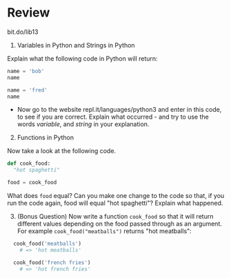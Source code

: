 # Review


bit.do/lib13

1. Variables in Python and Strings in Python

Explain what the following code in Python will return:

```python
name = 'bob'
name

name = 'fred'
name
```
* Now go to the website repl.it/languages/python3 and enter in this code, to see if you are correct.
Explain what occurred - and try to use the words *variable*, and *string* in your explanation.

2. Functions in Python

Now take a look at the following code.

```python
def cook_food:
  "hot spaghetti"

food = cook_food
```

What does `food` equal?  Can you make one change to the code so that, if you run the code again, food will equal "hot spaghetti"?  Explain what happened.

3. (Bonus Question) Now write a function `cook_food` so that it will return different values depending on the food passed through as an argument.  For example `cook_food("meatballs")` returns "hot meatballs":

```python
  cook_food('meatballs')
    # => 'hot meatballs'

  cook_food('french fries')
    # => 'hot french fries'
```
